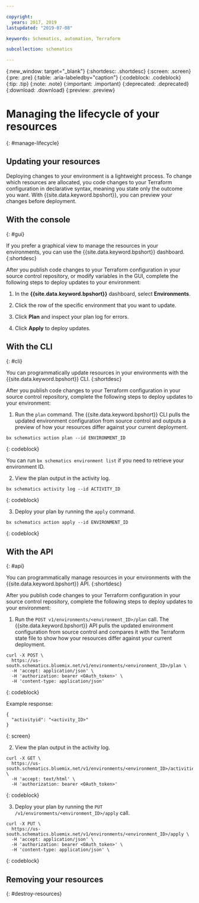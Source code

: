```yaml
---

copyright:
  years: 2017, 2019
lastupdated: "2019-07-08"

keywords: Schematics, automation, Terraform

subcollection: schematics

---
```

{:new_window: target="_blank"}
{:shortdesc: .shortdesc}
{:screen: .screen}
{:pre: .pre}
{:table: .aria-labeledby="caption"}
{:codeblock: .codeblock}
{:tip: .tip}
{:note: .note}
{:important: .important}
{:deprecated: .deprecated}
{:download: .download}
{:preview: .preview}

# Managing the lifecycle of your resources
{: #manage-lifecycle}



## Updating your resources

Deploying changes to your environment is a lightweight process. To change which resources are allocated, you code changes to your Terraform configuration in declarative syntax, meaning you state only the outcome you want. With {{site.data.keyword.bpshort}}, you can preview your changes before deployment.


## With the console
{: #gui}

If you prefer a graphical view to manage the resources in your environments, you can use the {{site.data.keyword.bpshort}} dashboard.
{:shortdesc}

After you publish code changes to your Terraform configuration in your source control repository, or modify variables in the GUI, complete the following steps to deploy updates to your environment:

1. In the **{{site.data.keyword.bpshort}}** dashboard, select **Environments**.

2. Click the row of the specific environment that you want to update.

3. Click **Plan** and inspect your plan log for errors.

4. Click **Apply** to deploy updates.


## With the CLI
{: #cli}

You can programmatically update resources in your environments with the {{site.data.keyword.bpshort}} CLI.
{:shortdesc}

After you publish code changes to your Terraform configuration in your source control repository, complete the following steps to deploy updates to your environment:

1. Run the `plan` command. The {{site.data.keyword.bpshort}} CLI pulls the updated environment configuration from source control and outputs a preview of how your resources differ against your current deployment.

  ```
  bx schematics action plan --id ENVIRONMENT_ID
  ```
  {: codeblock}

  You can run `bx schematics environment list` if you need to retrieve your environment ID.

2. View the plan output in the activity log.

  ```
  bx schematics activity log --id ACTIVITY_ID
  ```
  {: codeblock}

3. Deploy your plan by running the `apply` command.

  ```
  bx schematics action apply --id ENVIRONMENT_ID
  ```
  {: codeblock}


## With the API
{: #api}

You can programmatically manage resources in your environments with the {{site.data.keyword.bpshort}} API.
{:shortdesc}

After you publish code changes to your Terraform configuration in your source control repository, complete the following steps to deploy updates to your environment:

1. Run the `POST v1/environments/<environment_ID>/plan` call. The {{site.data.keyword.bpshort}} API pulls the updated environment configuration from source control and compares it with the Terraform state file to show how your resources differ against your current deployment.

  ```
  curl -X POST \
    https://us-south.schematics.bluemix.net/v1/environments/<environment_ID>/plan \
    -H 'accept: application/json' \
    -H 'authorization: bearer <OAuth_token>' \
    -H 'content-type: application/json'
  ```
  {: codeblock}

  Example response:
  ```
  {
    "activityid": "<activity_ID>"
  }
  ```
  {: screen}

2. View the plan output in the activity log.

  ```
  curl -X GET \
    https://us-south.schematics.bluemix.net/v1/environments/<environment_ID>/activities/<activity_ID>/log \
    -H 'accept: text/html' \
    -H 'authorization: bearer <OAuth_token>'
  ```
  {: codeblock}

3. Deploy your plan by running the `PUT /v1/environments/<environment_ID>/apply` call.

  ```
  curl -X PUT \
    https://us-south.schematics.bluemix.net/v1/environments/<environment_ID>/apply \
    -H 'accept: application/json' \
    -H 'authorization: bearer <OAuth_token>' \
    -H 'content-type: application/json' \
  ```
  {: codeblock}
  
  
## Removing your resources
{: #destroy-resources}


